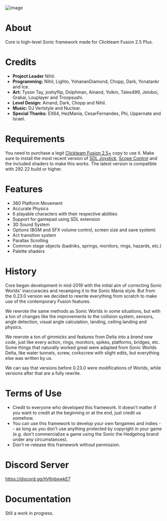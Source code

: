 ![image](https://user-images.githubusercontent.com/66818008/143420945-0be3888e-573f-45be-b34f-399f30e1d252.png)

# About

Core is high-level Sonic framework made for Clickteam Fusion 2.5 Plus.

# Credits

- **Project Leader** Nihil.
- **Programming:** Nihil, Lighto, YohananDiamond, Chopp, Dark, Yonatankr and Ice.
- **Art:** Tyson Tay, joshyflip, Dolphman, Ainand, Yolkin, Tales499, Jeloboi, Grakai, Louplayer and Troopsushi.
- **Level Design:** Ainand, Dark, Chopp and Nihil.
- **Music:** DJ Vertstyle and Nuclear.
- **Special Thanks:** EX64, HezMania, CesarFernandes, Phi, Uppernate and Israel.

# Requirements

You need to purchase a legit [Clickteam Fusion 2.5+](https://store.steampowered.com/bundle/10632/Standard/) copy to use it. Make sure to install the most recent version of [SDL Joystick](https://github.com/SortaCore/SDLJoystick-priv/releases/), [Scope Control](https://github.com/Uppernate/ScopeControlPublic) and the included shaders to make this works. The latest version is compatible with 292.22 build or higher.

# Features

- 360 Platform Movement
- Accurate Physics
- 6 playable characters with their respective abilities
- Support for gamepad using SDL extension
- 3D Sound System
- Options (BGM and SFX volume control, screen size and save system)
- Act transition system
- Parallax Scrolling
- Common stage objects (badniks, springs, monitors, rings, hazards, etc.)
- Palette shaders

# History

Core began development in mid-2019 with the initial aim of correcting Sonic Worlds' inaccuracies and revamping it to the Sonic Mania style. But from the 0.23.0 version we decided to rewrite everything from scratch to make use of the contemporary Fusion features. 

We rewrote the same methods as Sonic Worlds in some situations, but with a ton of changes like the improvements to the collision system, sensors, angle detection, visual angle calculation, landing, ceiling landing and physics. 

We rewrote a ton of gimmicks and features from Delta into a *brand new code*, just like every action, rings, monitors, spikes, platforms, bridges, etc. Some things that naturally worked great were adapted from Sonic Worlds Delta, like water tunnels, screw, corkscrew with slight edits, but everything else was written by us. 

We can say that versions before 0.23.0 were modifications of Worlds, while versions after that are a fully rewrite.

# Terms of Use

- Credit to everyone who developed this framework. It doesn't matter if you want to credit at the beginning or at the end, just credit us somehow.
- You can use this framework to develop your own fangames and indies -- as long as you don't use anything protected by copyright in your game (e.g. don't commercialize a game using the Sonic the Hedgehog brand under any circumstances).
- Don't re-release this framework without permission.

# Discord Server

https://discord.gg/hV6nbxwkE7

# Documentation

Still a work in progress. 
